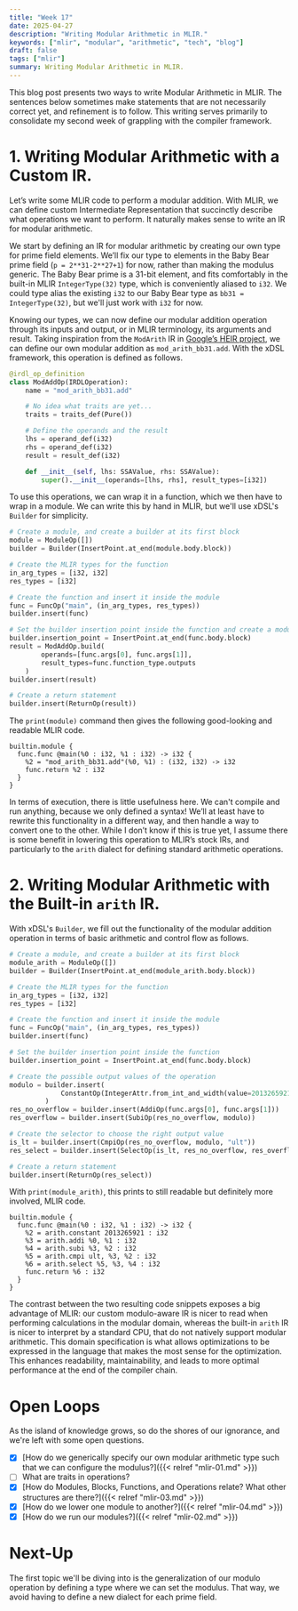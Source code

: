 ```yaml
---
title: "Week 17"
date: 2025-04-27
description: "Writing Modular Arithmetic in MLIR."
keywords: ["mlir", "modular", "arithmetic", "tech", "blog"]
draft: false
tags: ["mlir"]
summary: Writing Modular Arithmetic in MLIR.
---
```


This blog post presents two ways to write Modular Arithmetic in MLIR. 
The sentences below sometimes make statements that are not necessarily correct yet, and refinement is to follow. 
This writing serves primarily to consolidate my second week of grappling with the compiler framework. 

# 1. Writing Modular Arithmetic with a Custom IR.

Let’s write some MLIR code to perform a modular addition.
With MLIR, we can define custom Intermediate Representation that succinctly describe what operations we want to perform. It naturally makes sense to write an IR for modular arithmetic. 

We start by defining an IR for modular arithmetic by creating our own type for prime field elements. 
We’ll fix our type to elements in the Baby Bear prime field (`p = 2**31-2**27+1`) for now, rather than making the modulus generic. 
The Baby Bear prime is a 31-bit element, and fits comfortably in the built-in MLIR `IntegerType(32)` type, which is conveniently aliased to `i32`. 
We could type alias the existing `i32` to our Baby Bear type as `bb31 = IntegerType(32)`, but we'll just work with `i32` for now. 

Knowing our types, we can now define our modular addition operation through its inputs and output, or in MLIR terminology, its arguments and result. 
Taking inspiration from the `ModArith` IR in [Google’s HEIR project](https://heir.dev/docs/dialects/modarith/), we can define our own modular addition as `mod_arith_bb31.add`. 
With the xDSL framework, this operation is defined as follows. 
```python
@irdl_op_definition
class ModAddOp(IRDLOperation):
    name = "mod_arith_bb31.add"

    # No idea what traits are yet...
    traits = traits_def(Pure())

    # Define the operands and the result
    lhs = operand_def(i32)
    rhs = operand_def(i32)
    result = result_def(i32)

    def __init__(self, lhs: SSAValue, rhs: SSAValue):
        super().__init__(operands=[lhs, rhs], result_types=[i32])
```

To use this operations, we can wrap it in a function, which we then have to wrap in a module. 
We can write this by hand in MLIR, but we'll use xDSL's `Builder` for simplicity. 
```python
# Create a module, and create a builder at its first block
module = ModuleOp([])
builder = Builder(InsertPoint.at_end(module.body.block))

# Create the MLIR types for the function
in_arg_types = [i32, i32]
res_types = [i32]

# Create the function and insert it inside the module
func = FuncOp("main", (in_arg_types, res_types))
builder.insert(func)

# Set the builder insertion point inside the function and create a modular addition
builder.insertion_point = InsertPoint.at_end(func.body.block)
result = ModAddOp.build(
	    operands=[func.args[0], func.args[1]], 
	    result_types=func.function_type.outputs
	)
builder.insert(result)

# Create a return statement
builder.insert(ReturnOp(result))
```

The `print(module)` command then gives the following good-looking and readable MLIR code.
```mlir
builtin.module {
  func.func @main(%0 : i32, %1 : i32) -> i32 {
    %2 = "mod_arith_bb31.add"(%0, %1) : (i32, i32) -> i32
    func.return %2 : i32
  }
}
```

In terms of execution, there is little usefulness here. We can't compile and run anything, because we only defined a syntax! 
We’ll at least have to rewrite this functionality in a different way, and then handle a way to convert one to the other. While I don’t know if this is true yet, I assume there is some benefit in lowering this operation to MLIR’s stock IRs, and particularly to the `arith` dialect for defining standard arithmetic operations. 

# 2. Writing Modular Arithmetic with the Built-in `arith` IR.
With xDSL's `Builder`, we fill out the functionality of the modular addition operation in terms of basic arithmetic and control flow as follows.
```python
# Create a module, and create a builder at its first block
module_arith = ModuleOp([])
builder = Builder(InsertPoint.at_end(module_arith.body.block))

# Create the MLIR types for the function
in_arg_types = [i32, i32]
res_types = [i32]

# Create the function and insert it inside the module
func = FuncOp("main", (in_arg_types, res_types))
builder.insert(func)

# Set the builder insertion point inside the function
builder.insertion_point = InsertPoint.at_end(func.body.block)

# Create the possible output values of the operation
modulo = builder.insert(
             ConstantOp(IntegerAttr.from_int_and_width(value=2013265921, width=32))
         )
res_no_overflow = builder.insert(AddiOp(func.args[0], func.args[1]))
res_overflow = builder.insert(SubiOp(res_no_overflow, modulo))

# Create the selector to choose the right output value 
is_lt = builder.insert(CmpiOp(res_no_overflow, modulo, "ult"))
res_select = builder.insert(SelectOp(is_lt, res_no_overflow, res_overflow))

# Create a return statement
builder.insert(ReturnOp(res_select))
```

With `print(module_arith)`, this prints to still readable but definitely more involved, MLIR code.
```mlir
builtin.module {
  func.func @main(%0 : i32, %1 : i32) -> i32 {
    %2 = arith.constant 2013265921 : i32
    %3 = arith.addi %0, %1 : i32
    %4 = arith.subi %3, %2 : i32
    %5 = arith.cmpi ult, %3, %2 : i32
    %6 = arith.select %5, %3, %4 : i32
    func.return %6 : i32
  }
}
```
The contrast between the two resulting code snippets exposes a big advantage of MLIR: 
our custom modulo-aware IR is nicer to read when performing calculations in the modular domain, whereas the built-in `arith` IR is nicer to interpret by a standard CPU, that do not natively support modular arithmetic. 
This domain specification is what allows optimizations to be expressed in the language that makes the most sense for the optimization. This enhances readability, maintainability, and leads to more optimal performance at the end of the compiler chain. 


# Open Loops
As the island of knowledge grows, so do the shores of our ignorance, and we're left with some open questions.
 - [X] [How do we generically specify our own modular arithmetic type such that we can configure the modulus?]({{< relref "mlir-01.md" >}})
 - [ ] What are traits in operations?
 - [X] [How do Modules, Blocks, Functions, and Operations relate? What other structures are there?]({{< relref "mlir-03.md" >}}) 
 - [X] [How do we lower one module to another?]({{< relref "mlir-04.md" >}}) 
 - [X] [How do we run our modules?]({{< relref "mlir-02.md" >}})

# Next-Up
The first topic we'll be diving into is the generalization of our modulo operation by defining a type where we can set the modulus. 
That way, we avoid having to define a new dialect for each prime field. 
